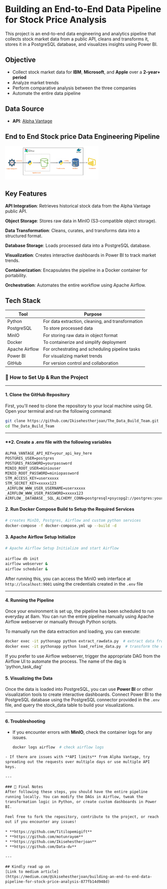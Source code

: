 # Building an End-to-End Data Pipeline for Stock Price Analysis

This project is an end-to-end data engineering and analytics pipeline that collects stock market data from a public API, cleans and transforms it, stores it in a PostgreSQL database, and visualizes insights using Power BI.

## Objective

- Collect stock market data for **IBM**, **Microsoft**, and **Apple** over a **2-year+ period**
- Analyze market trends
- Perform comparative analysis between the three companies
- Automate the entire data pipeline

## Data Source

- **API**: [Alpha Vantage](https://www.alphavantage.co)

## End to End Stock price Data Engineering Pipeline

<img
  src="https://github.com/Ikisehestherjoan/The_Data_Build_Team/blob/master/data_architecture.png"
  alt="Alt text"
  title="Optional title"
  style="display: inline-block; margin: 0 auto; max-width: 300px">

  


## Key Features
**API Integration**: Retrieves historical stock data from the Alpha Vantage public API.

**Object Storage**: Stores raw data in MinIO (S3-compatible object storage).

**Data Transformation**: Cleans, curates, and transforms data into a structured format.

**Database Storage**: Loads processed data into a PostgreSQL database.

**Visualization**: Creates interactive dashboards in Power BI to track market trends.

**Containerization**: Encapsulates the pipeline in a Docker container for portability.

**Orchestration**: Automates the entire workflow using Apache Airflow.

## Tech Stack
|Tool            | Purpose|
| ------         | -------|
| Python         | For data extraction, cleaning, and transformation|
| PostgreSQL     | To store processed data|
| MinIO          |For storing raw data in object format |
| Docker         |  To containerize and simplify deployment|
| Apache Airflow   |For orchestrating and scheduling pipeline tasks|
|Power BI        | For visualizing market trends|
|GitHub            | For version control and collaboration |



### 🚀 How to Set Up & Run the Project

---

#### **1. Clone the GitHub Repository**
First, you'll need to clone the repository to your local machine using Git. Open your terminal and run the following command:

```bash
git clone https://github.com/Ikisehestherjoan/The_Data_Build_Team.git
cd The_Data_Build_Team
```

---
#### **2. Create a .env file with the following variables

```
ALPHA_VANTAGE_API_KEY=your_api_key_here
POSTGRES_USER=postgres
POSTGRES_PASSWORD=yourpassword
MINIO_ROOT_USER=miniouser
MINIO_ROOT_PASSWORD=miniopassword
STM_ACCESS_KEY=userxxxxx
STM_SECRET_KEY=xxxxx123
_AIRFLOW_WWW_USER_USERNAME=userxxxxx
_AIRFLOW_WWW_USER_PASSWORD=xxxxx123
AIRFLOW__DATABASE__SQL_ALCHEMY_CONN=postgresql+psycopg2://postgres:yourpassword@mypostgres:5432/mydb
```

#### **2. Run Docker Compose Build to Setup the Required Services**

```bash
# creates MinIO, Postgres, Airflow and custom python services
docker-compose -f docker-compose.yml up --build -d

```
#### **3. Apache Airflow Setup Initialize**

```bash
# Apache Airflow Setup Initialize and start Airflow

airflow db init
airflow webserver &
airflow scheduler &

```

After running this, you can access the MinIO web interface at `http://localhost:9001` using the credentials created in the `.env` file


---

#### **4. Running the Pipeline**
Once your environment is set up, the pipeline has been scheduled to run everyday at 8am. You can run the entire pipeline manually using Apache Airflow webserver or manually through Python scripts.

To manually run the data extraction and loading, you can execute:

```bash
docker exec -it pythonapp python extract_rawdata.py  # extract data from Alpha Vantage and store in MinIO
docker exec -it pythonapp python load_refine_data.py  # transform the data and Load into PostgreSQL
```

If you prefer to use Airflow webserver, trigger the appropriate DAG from the Airflow UI to automate the process.
The name of the dag is 'python_task_dag'


#### **5. Visualizing the Data**
Once the data is loaded into PostgreSQL, you can use **Power BI** or other visualization tools to create interactive dashboards. Connect Power BI to the PostgreSQL database using the PostgreSQL connector provided in the `.env` file, and query the stock_data table to build your visualizations.

---

#### **6. Troubleshooting**
- If you encounter errors with **MinIO**, check the container logs for any issues.
  ```bash
  docker logs airflow  # check airflow logs 
```
- If there are issues with **API limits** from Alpha Vantage, try spreading out the requests over multiple days or use multiple API keys.

---

### 🔄 Final Notes
After following these steps, you should have the entire pipeline running locally. You can modify the DAGs in Airflow, tweak the transformation logic in Python, or create custom dashboards in Power BI.

Feel free to fork the repository, contribute to the project, or reach out if you encounter any issues!

* **https://github.com/Titilopemigift**
* **https://github.com/motunrayom**
* **https://github.com/Ikisehestherjoan**
* **https://github.com/Data-dv**

---

## Kindly read up on 
[Link to medium article](https://medium.com/@ikisehestherjoan/building-an-end-to-end-data-pipeline-for-stock-price-analysis-877fb14d948d)

